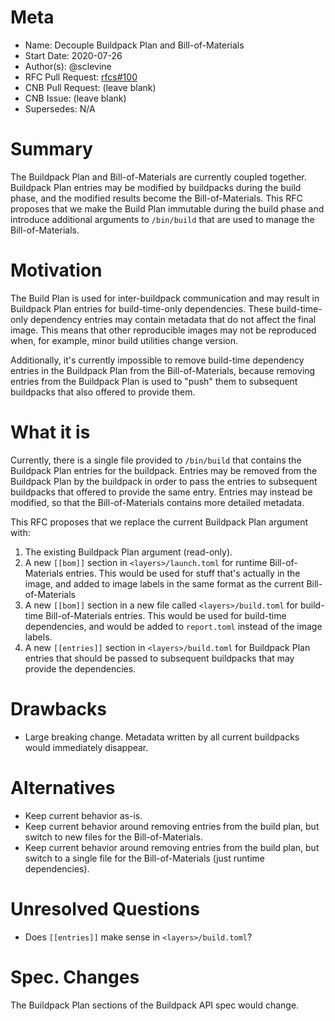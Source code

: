 # Meta
[meta]: #meta
- Name: Decouple Buildpack Plan and Bill-of-Materials
- Start Date: 2020-07-26
- Author(s): @sclevine
- RFC Pull Request: [rfcs#100](https://github.com/buildpacks/rfcs/pull/100)
- CNB Pull Request: (leave blank)
- CNB Issue: (leave blank)
- Supersedes: N/A

# Summary
[summary]: #summary

The Buildpack Plan and Bill-of-Materials are currently coupled together. Buildpack Plan entries may be modified by buildpacks during the build phase, and the modified results become the Bill-of-Materials. This RFC proposes that we make the Build Plan immutable during the build phase and introduce additional arguments to `/bin/build` that are used to manage the Bill-of-Materials.

# Motivation
[motivation]: #motivation

The Build Plan is used for inter-buildpack communication and may result in Buildpack Plan entries for build-time-only dependencies. These build-time-only dependency entries may contain metadata that do not affect the final image. This means that other reproducible images may not be reproduced when, for example, minor build utilities change version.

Additionally, it's currently impossible to remove build-time dependency entries in the Buildpack Plan from the Bill-of-Materials, because removing entries from the Buildpack Plan is used to "push" them to subsequent buildpacks that also offered to provide them.

# What it is
[what-it-is]: #what-it-is

Currently, there is a single file provided to `/bin/build` that contains the Buildpack Plan entries for the buildpack. Entries may be removed from the Buildpack Plan by the buildpack in order to pass the entries to subsequent buildpacks that offered to provide the same entry. Entries may instead be modified, so that the Bill-of-Materials contains more detailed metadata.

This RFC proposes that we replace the current Buildpack Plan argument with:
1. The existing Buildpack Plan argument (read-only).
2. A new `[[bom]]` section in `<layers>/launch.toml` for runtime Bill-of-Materials entries. This would be used for stuff that's actually in the image, and added to image labels in the same format as the current Bill-of-Materials
3. A new `[[bom]]` section in a new file called `<layers>/build.toml` for build-time Bill-of-Materials entries. This would be used for build-time dependencies, and would be added to `report.toml` instead of the image labels.
4. A new `[[entries]]` section in `<layers>/build.toml` for Buildpack Plan entries that should be passed to subsequent buildpacks that may provide the dependencies. 

# Drawbacks
[drawbacks]: #drawbacks

- Large breaking change. Metadata written by all current buildpacks would immediately disappear.

# Alternatives
[alternatives]: #alternatives

- Keep current behavior as-is.
- Keep current behavior around removing entries from the build plan, but switch to new files for the Bill-of-Materials.
- Keep current behavior around removing entries from the build plan, but switch to a single file for the Bill-of-Materials (just runtime dependencies).

# Unresolved Questions
[unresolved-questions]: #unresolved-questions

- Does `[[entries]]` make sense in `<layers>/build.toml`?

# Spec. Changes
[spec-changes]: #spec-changes
The Buildpack Plan sections of the Buildpack API spec would change.
